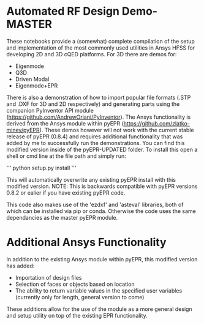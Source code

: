 # Automated RF Design Demo-MASTER
These notebooks provide a (somewhat) complete compilation of the setup and implementation of the most commonly used utilities in Ansys HFSS for developing 2D and 3D cQED platforms. For 3D there are demos for:

* Eigenmode
* Q3D
* Driven Modal
* Eigenmode+EPR

There is also a demonstration of how to import popular file formats (.STP and .DXF for 3D and 2D respectively) and generating parts using the companion PyInventor API module (https://github.com/AndrewOriani/PyInventor). The Ansys functionality is derived from the Ansys module within pyEPR (https://github.com/zlatko-minev/pyEPR). These demos however will not work with the current stable release of pyEPR (0.8.4) and requires additional functionality that was added by me to successfully run the demonstrations. You can find this modified version inside of the pyEPR-UPDATED folder. To install this open a shell or cmd line at the file path and simply run:

'''
python setup.py install
''' 

This will automatically overwrite any existing pyEPR install with this modified version. NOTE: This is backwards compatible with pyEPR versions 0.8.2 or ealier if you have existing pyEPR code. 

This code also makes use of the 'ezdxf' and 'asteval' libraries, both of which can be installed via pip or conda. Otherwise the code uses the same dependancies as the master pyEPR module.

# Additional Ansys Functionality

In addition to the existing Ansys module within pyEPR, this modified version has added:
* Importation of design files
* Selection of faces or objects based on location
* The ability to return variable values in the specified user variables (currently only for length, general version to come)

 These additions allow for the use of the module as a more general design and setup utility on top of the existing EPR functionality.
